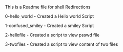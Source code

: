 This is a Readme file for shell Redirections

0-hello_world - Created a Hello world Script

1-confused_smiley - Created a smiley Script

2-hellofile - Created a script to view psswd file

3-twofiles - Created a script to view content of two files
